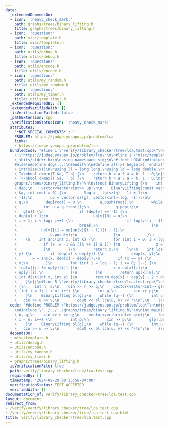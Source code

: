 ```yaml
---
data:
  _extendedDependsOn:
  - icon: ':heavy_check_mark:'
    path: graphs/trees/binary_lifting.h
    title: graphs/trees/binary_lifting.h
  - icon: ':question:'
    path: misc/template.h
    title: misc/template.h
  - icon: ':question:'
    path: utils/debug.h
    title: utils/debug.h
  - icon: ':question:'
    path: utils/encode.h
    title: utils/encode.h
  - icon: ':question:'
    path: utils/my_random.h
    title: utils/my_random.h
  - icon: ':question:'
    path: utils/my_timer.h
    title: utils/my_timer.h
  _extendedRequiredBy: []
  _extendedVerifiedWith: []
  _isVerificationFailed: false
  _pathExtension: cpp
  _verificationStatusIcon: ':heavy_check_mark:'
  attributes:
    '*NOT_SPECIAL_COMMENTS*': ''
    PROBLEM: https://judge.yosupo.jp/problem/lca
    links:
    - https://judge.yosupo.jp/problem/lca
  bundledCode: "#line 1 \"verify/library_checker/tree/lca.test.cpp\"\n#define PROBLEM\
    \ \"https://judge.yosupo.jp/problem/lca\"\n\n#line 1 \"misc/template.h\"\n#include\
    \ <bits/stdc++.h>\n\nusing namespace std;\n\n#ifdef LOCAL\n#include <utils>\n\
    #else\n#define dbg(...)\n#endif\n\n#define all(x) begin(x), end(x)\n#define sz(x)\
    \ int(size(x))\n\nusing ll = long long;\nusing ld = long double;\n\ntemplate <class\
    \ T>\nbool ckmin(T &a, T b) {\n    return b < a ? a = b, 1 : 0;\n}\ntemplate <class\
    \ T>\nbool ckmax(T &a, T b) {\n    return b > a ? a = b, 1 : 0;\n}\n#line 2 \"\
    graphs/trees/binary_lifting.h\"\n\nstruct BinaryLifting {\n    int log;\n    vector<int>\
    \ dep;\n    vector<vector<int>> up;\n\n    BinaryLifting(const vector<vector<int>>\
    \ &g, int root = 0) {\n        log = __lg(sz(g) - 1) + 1;\n        dep.resize(sz(g),\
    \ -1);\n        up = vector(sz(g), vector<int>(log, -1));\n\n        queue<int>\
    \ q;\n        dep[root] = 0;\n        q.push(root);\n        while (sz(q)) {\n\
    \            int u = q.front();\n            q.pop();\n            for (int v\
    \ : g[u]) {\n                if (dep[v] == -1) {\n                    dep[v] =\
    \ dep[u] + 1;\n                    up[v][0] = u;\n                    for (int\
    \ i = 1; i < log; i++) {\n                        if (up[v][i - 1] == -1) {\n\
    \                            break;\n                        }\n             \
    \           up[v][i] = up[up[v][i - 1]][i - 1];\n                    }\n     \
    \               q.push(v);\n                }\n            }\n        }\n    }\n\
    \    \n    int anc(int x, int k) {\n        for (int i = 0; i < log; i++) {\n\
    \            if (x != -1 && ((k >> i) & 1)) {\n                x = up[x][i];\n\
    \            }\n        }\n        return x;\n    }\n\n    int lca(int x, int\
    \ y) {\n        if (dep[x] < dep[y]) {\n            swap(x, y);\n        }\n \
    \       x = anc(x, dep[x] - dep[y]);\n        if (x == y) {\n            return\
    \ x;\n        }\n        for (int i = log - 1; i >= 0; i--) {\n            if\
    \ (up[x][i] != up[y][i]) {\n                x = up[x][i];\n                y =\
    \ up[y][i];\n            }\n        }\n        return up[x][0];\n    }\n\n   \
    \ int dist(int x, int y) {\n        return dep[x] + dep[y] - 2 * dep[lca(x, y)];\n\
    \    }\n};\n#line 5 \"verify/library_checker/tree/lca.test.cpp\"\n\nint main()\
    \ {\n    int n, q;\n    cin >> n >> q;\n    vector<vector<int>> g(n);\n    for\
    \ (int i = 1; i < n; i++) {\n        int p;\n        cin >> p;\n        g[p].push_back(i);\n\
    \    }\n    BinaryLifting bl(g);\n    while (q--) {\n        int u, v;\n     \
    \   cin >> u >> v;\n        cout << bl.lca(u, v) << '\\n';\n    }\n}\n"
  code: "#define PROBLEM \"https://judge.yosupo.jp/problem/lca\"\n\n#include \"../../../misc/template.h\"\
    \n#include \"../../../graphs/trees/binary_lifting.h\"\n\nint main() {\n    int\
    \ n, q;\n    cin >> n >> q;\n    vector<vector<int>> g(n);\n    for (int i = 1;\
    \ i < n; i++) {\n        int p;\n        cin >> p;\n        g[p].push_back(i);\n\
    \    }\n    BinaryLifting bl(g);\n    while (q--) {\n        int u, v;\n     \
    \   cin >> u >> v;\n        cout << bl.lca(u, v) << '\\n';\n    }\n}"
  dependsOn:
  - misc/template.h
  - utils/debug.h
  - utils/encode.h
  - utils/my_random.h
  - utils/my_timer.h
  - graphs/trees/binary_lifting.h
  isVerificationFile: true
  path: verify/library_checker/tree/lca.test.cpp
  requiredBy: []
  timestamp: '2024-09-29 00:35:58-04:00'
  verificationStatus: TEST_ACCEPTED
  verifiedWith: []
documentation_of: verify/library_checker/tree/lca.test.cpp
layout: document
redirect_from:
- /verify/verify/library_checker/tree/lca.test.cpp
- /verify/verify/library_checker/tree/lca.test.cpp.html
title: verify/library_checker/tree/lca.test.cpp
---
```

